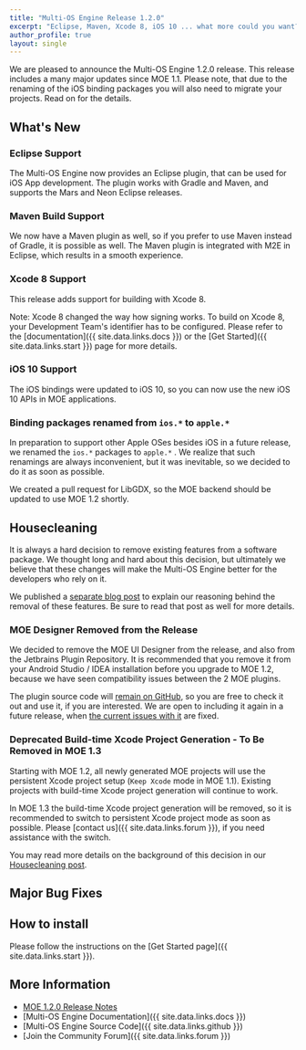 ```yaml
---
title: "Multi-OS Engine Release 1.2.0"
excerpt: "Eclipse, Maven, Xcode 8, iOS 10 ... what more could you want? Read on to find out!"
author_profile: true
layout: single
---
```


We are pleased to announce the Multi-OS Engine 1.2.0 release. This release includes a many major updates since MOE 1.1. Please note, that due to the renaming of the iOS binding packages you will also need to migrate your projects. Read on for the details.

## What's New

### Eclipse Support

The Multi-OS Engine now provides an Eclipse plugin, that can be used for iOS App development. The plugin works with Gradle and Maven, and supports the Mars and Neon Eclipse releases. 

### Maven Build Support

We now have a Maven plugin as well, so if you prefer to use Maven instead of Gradle, it is possible as well. The Maven plugin is integrated with M2E in Eclipse, which results in a smooth experience.

### Xcode 8 Support

This release adds support for building with Xcode 8. 

Note: Xcode 8 changed the way how signing works. To build on Xcode 8, your Development Team's identifier has to be configured. Please refer to the [documentation]({{ site.data.links.docs }}) or the [Get Started]({{ site.data.links.start }}) page for more details.

### iOS 10 Support

The iOS bindings were updated to iOS 10, so you can now use the new iOS 10 APIs in MOE applications.

### Binding packages renamed from ``ios.*`` to ``apple.*``

In preparation to support other Apple OSes besides iOS in a future release, we renamed the ``ios.*`` packages to ``apple.*`` . We realize that such renamings are always inconvenient, but it was inevitable, so we decided to do it as soon as possible.

We created a pull request for LibGDX, so the MOE backend should be updated to use MOE 1.2 shortly.

## Housecleaning

It is always a hard decision to remove existing features from a software package. We thought long and hard about this decision, but ultimately we believe that these changes will make the Multi-OS Engine better for the developers who rely on it.

We published a [separate blog post](/blog/2016-09-29-housecleaning/) to explain our reasoning behind the removal of these features. Be sure to read that post as well for more details.

### MOE Designer Removed from the Release

We decided to remove the MOE UI Designer from the release, and also from the Jetbrains Plugin Repository. It is recommended that you remove it from your Android Studio / IDEA installation before you upgrade to MOE 1.2, because we have seen compatibility issues between the 2 MOE plugins.

The plugin source code will [remain on GitHub](https://github.com/multi-os-engine/moe-ui-designer), so you are free to check it out and use it, if you are interested. We are open to including it again in a future release, when [the current issues with it](/blog/2016-09-29-housecleaning/) are fixed.

### Deprecated Build-time Xcode Project Generation - To Be Removed in MOE 1.3

Starting with MOE 1.2, all newly generated MOE projects will use the persistent Xcode project setup (``Keep Xcode`` mode in MOE 1.1). Existing projects with build-time Xcode project generation will continue to work.

In MOE 1.3 the build-time Xcode project generation will be removed, so it is recommended to switch to persistent Xcode project mode as soon as possible. Please [contact us]({{ site.data.links.forum }}), if you need assistance with the switch.

You may read more details on the background of this decision in our [Housecleaning post](/blog/2016-09-29-housecleaning/).

## Major Bug Fixes

## How to install

Please follow the instructions on the [Get Started page]({{ site.data.links.start }}).

## More Information

* [MOE 1.2.0 Release Notes](/moe-1.2.0-release-notes/)
* [Multi-OS Engine Documentation]({{ site.data.links.docs }})
* [Multi-OS Engine Source Code]({{ site.data.links.github }})
* [Join the Community Forum]({{ site.data.links.forum }})
